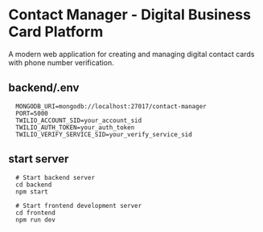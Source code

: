 # Contact Manager - Digital Business Card Platform

A modern web application for creating and managing digital contact cards with phone number verification.

## backend/.env
```
  MONGODB_URI=mongodb://localhost:27017/contact-manager
  PORT=5000
  TWILIO_ACCOUNT_SID=your_account_sid
  TWILIO_AUTH_TOKEN=your_auth_token
  TWILIO_VERIFY_SERVICE_SID=your_verify_service_sid
```

## start server
```
  # Start backend server
  cd backend
  npm start

  # Start frontend development server
  cd frontend
  npm run dev
```